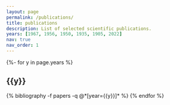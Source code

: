 ```yaml
---
layout: page
permalink: /publications/
title: publications
description: List of selected scientific publications.
years: [1967, 1956, 1950, 1935, 1905, 2022]
nav: true
nav_order: 1
---
```

<!-- _pages/publications.md -->
<div class="publications">

{%- for y in page.years %}
  <h2 class="year">{{y}}</h2>
  {% bibliography -f papers -q @*[year={{y}}]* %}
{% endfor %}

</div>
